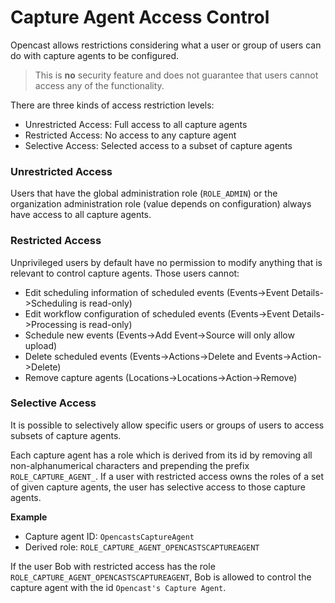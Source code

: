 # Capture Agent Access Control

Opencast allows restrictions considering what a user or group of users can do with capture agents to be configured.

> This is __no__ security feature and does not guarantee that users cannot access any of the functionality.

There are three kinds of access restriction levels:

- Unrestricted Access: Full access to all capture agents
- Restricted Access: No access to any capture agent
- Selective Access: Selected access to a subset of capture agents

### Unrestricted Access

Users that have the global administration role (`ROLE_ADMIN`) or the organization administration role
(value depends on configuration) always have access to all capture agents.

### Restricted Access

Unprivileged users by default have no permission to modify anything that is relevant to control capture agents.
Those users cannot:

- Edit scheduling information of scheduled events (Events->Event Details->Scheduling is read-only)
- Edit workflow configuration of scheduled events (Events->Event Details->Processing is read-only)
- Schedule new events (Events->Add Event->Source will only allow upload)
- Delete scheduled events (Events->Actions->Delete and Events->Action->Delete)
- Remove capture agents (Locations->Locations->Action->Remove)

### Selective Access

It is possible to selectively allow specific users or groups of users to access subsets of capture agents.

Each capture agent has a role which is derived from its id by removing all non-alphanumerical characters and
prepending the prefix `ROLE_CAPTURE_AGENT_`.
If a user with restricted access owns the roles of a set of given capture agents, the user has selective access
to those capture agents.

**Example**

- Capture agent ID: `OpencastsCaptureAgent`
- Derived role: `ROLE_CAPTURE_AGENT_OPENCASTSCAPTUREAGENT`

If the user Bob with restricted access has the role `ROLE_CAPTURE_AGENT_OPENCASTSCAPTUREAGENT`, Bob is allowed
to control the capture agent with the id `Opencast's Capture Agent`.
